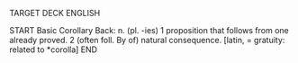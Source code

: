 TARGET DECK
ENGLISH

START
Basic
Corollary
Back: n. (pl. -ies) 1 proposition that follows from one already proved. 2 (often foll. By of) natural consequence. [latin, = gratuity: related to *corolla]
END
